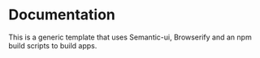 # Documentation

This is a generic template that uses Semantic-ui, Browserify and an npm build scripts to build apps.
